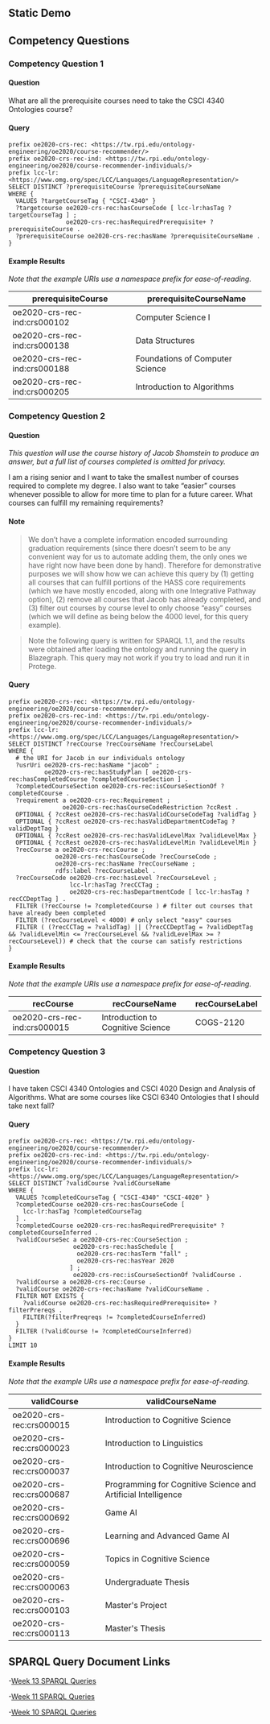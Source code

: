 ---
---

## Static Demo

## Competency Questions
### Competency Question 1

#### Question

What are all the prerequisite courses need to take the CSCI 4340 Ontologies course?

#### Query

```sparql
prefix oe2020-crs-rec: <https://tw.rpi.edu/ontology-engineering/oe2020/course-recommender/>
prefix oe2020-crs-rec-ind: <https://tw.rpi.edu/ontology-engineering/oe2020/course-recommender-individuals/>
prefix lcc-lr: <https://www.omg.org/spec/LCC/Languages/LanguageRepresentation/>
SELECT DISTINCT ?prerequisiteCourse ?prerequisiteCourseName
WHERE {
  VALUES ?targetCourseTag { "CSCI-4340" }
  ?targetcourse oe2020-crs-rec:hasCourseCode [ lcc-lr:hasTag ?targetCourseTag ] ;
                oe2020-crs-rec:hasRequiredPrerequisite+ ?prerequisiteCourse .
  ?prerequisiteCourse oe2020-crs-rec:hasName ?prerequisiteCourseName .
}
```

#### Example Results

*Note that the example URIs use a namespace prefix for ease-of-reading.*

| prerequisiteCourse           | prerequisiteCourseName          |
|------------------------------|---------------------------------|
| oe2020-crs-rec-ind:crs000102 | Computer Science I              |
| oe2020-crs-rec-ind:crs000138 | Data Structures                 |
| oe2020-crs-rec-ind:crs000188 | Foundations of Computer Science |
| oe2020-crs-rec-ind:crs000205 | Introduction to Algorithms      |

### Competency Question 2

#### Question

*This question will use the course history of Jacob Shomstein to produce an
answer, but a full list of courses completed is omitted for privacy.*

I am a rising senior and I want to take the smallest number of courses required
to complete my degree. I also want to take “easier” courses whenever possible
to allow for more time to plan for a future career. What courses can fulfill my
remaining requirements?

#### Note

> We don’t have a complete information encoded surrounding graduation
> requirements (since there doesn’t seem to be any convenient way for us to
> automate adding them, the only ones we have right now have been done by
> hand). Therefore for demonstrative purposes we will show how we can achieve
> this query by (1) getting all courses that can fulfill portions of the HASS
> core requirements (which we have mostly encoded, along with one Integrative
> Pathway option), (2) remove all courses that Jacob has already completed, and
> (3) filter out courses by course level to only choose “easy” courses (which
> we will define as being below the 4000 level, for this query example).

> Note the following query is written for SPARQL 1.1, and the results were
> obtained after loading the ontology and running the query in Blazegraph.
> This query may not work if you try to load and run it in Protege.

#### Query

```sparql
prefix oe2020-crs-rec: <https://tw.rpi.edu/ontology-engineering/oe2020/course-recommender/>
prefix oe2020-crs-rec-ind: <https://tw.rpi.edu/ontology-engineering/oe2020/course-recommender-individuals/>
prefix lcc-lr: <https://www.omg.org/spec/LCC/Languages/LanguageRepresentation/>
SELECT DISTINCT ?recCourse ?recCourseName ?recCourseLabel
WHERE {
  # the URI for Jacob in our individuals ontology
  ?usrUri oe2020-crs-rec:hasName "jacob" ;
          oe2020-crs-rec:hasStudyPlan [ oe2020-crs-rec:hasCompletedCourse ?completedCourseSection ] .
  ?completedCourseSection oe2020-crs-rec:isCourseSectionOf ?completedCourse .
  ?requirement a oe2020-crs-rec:Requirement ;
               oe2020-crs-rec:hasCourseCodeRestriction ?ccRest .
  OPTIONAL { ?ccRest oe2020-crs-rec:hasValidCourseCodeTag ?validTag }
  OPTIONAL { ?ccRest oe2020-crs-rec:hasValidDepartmentCodeTag ?validDeptTag }
  OPTIONAL { ?ccRest oe2020-crs-rec:hasValidLevelMax ?validLevelMax }
  OPTIONAL { ?ccRest oe2020-crs-rec:hasValidLevelMin ?validLevelMin }
  ?recCourse a oe2020-crs-rec:Course ;
             oe2020-crs-rec:hasCourseCode ?recCourseCode ;
             oe2020-crs-rec:hasName ?recCourseName ;
             rdfs:label ?recCourseLabel .
  ?recCourseCode oe2020-crs-rec:hasLevel ?recCourseLevel ;
                 lcc-lr:hasTag ?recCCTag ;
                 oe2020-crs-rec:hasDepartmentCode [ lcc-lr:hasTag ?recCCDeptTag ] .
  FILTER (?recCourse != ?completedCourse ) # filter out courses that have already been completed
  FILTER (?recCourseLevel < 4000) # only select "easy" courses
  FILTER ( (?recCCTag = ?validTag) || (?recCCDeptTag = ?validDeptTag && ?validLevelMin <= ?recCourseLevel && ?validLevelMax >= ?recCourseLevel)) # check that the course can satisfy restrictions
}
```

#### Example Results
*Note that the example URIs use a namespace prefix for ease-of-reading.*

| recCourse                    | recCourseName                     | recCourseLabel |
|------------------------------|-----------------------------------|----------------|
| oe2020-crs-rec-ind:crs000015 | Introduction to Cognitive Science | COGS-2120      |

### Competency Question 3

#### Question

I have taken CSCI 4340 Ontologies and CSCI 4020 Design and Analysis of
Algorithms. What are some courses like CSCI 6340 Ontologies that I should take
next fall?

#### Query

```sparql
prefix oe2020-crs-rec: <https://tw.rpi.edu/ontology-engineering/oe2020/course-recommender/>
prefix oe2020-crs-rec-ind: <https://tw.rpi.edu/ontology-engineering/oe2020/course-recommender-individuals/>
prefix lcc-lr: <https://www.omg.org/spec/LCC/Languages/LanguageRepresentation/>
SELECT DISTINCT ?validCourse ?validCourseName
WHERE {
  VALUES ?completedCourseTag { "CSCI-4340" "CSCI-4020" }
  ?completedCourse oe2020-crs-rec:hasCourseCode [
    lcc-lr:hasTag ?completedCourseTag
  ] .
  ?completedCourse oe2020-crs-rec:hasRequiredPrerequisite* ?completedCourseInferred .
  ?validCourseSec a oe2020-crs-rec:CourseSection ;
                  oe2020-crs-rec:hasSchedule [
                   oe2020-crs-rec:hasTerm "fall" ;
                   oe2020-crs-rec:hasYear 2020
                 ] ;
                  oe2020-crs-rec:isCourseSectionOf ?validCourse .
  ?validCourse a oe2020-crs-rec:Course .
  ?validCourse oe2020-crs-rec:hasName ?validCourseName .
  FILTER NOT EXISTS {
    ?validCourse oe2020-crs-rec:hasRequiredPrerequisite+ ?filterPrereqs .
    FILTER(?filterPreqreqs != ?completedCourseInferred)
  }
  FILTER (?validCourse != ?completedCourseInferred)
}
LIMIT 10
```

#### Example Results

*Note that the example URs use a namespace prefix for ease-of-reading.*

| validCourse              | validCourseName |
|--------------------------|-----------------|
| oe2020-crs-rec:crs000015 | Introduction to Cognitive Science |
| oe2020-crs-rec:crs000023 | Introduction to Linguistics |
| oe2020-crs-rec:crs000037 | Introduction to Cognitive Neuroscience |
| oe2020-crs-rec:crs000687 | Programming for Cognitive Science and Artificial Intelligence |
| oe2020-crs-rec:crs000692 | Game AI |
| oe2020-crs-rec:crs000696 | Learning and Advanced Game AI |
| oe2020-crs-rec:crs000059 | Topics in Cognitive Science |
| oe2020-crs-rec:crs000063 | Undergraduate Thesis |
| oe2020-crs-rec:crs000103 | Master's Project |
| oe2020-crs-rec:crs000113 | Master's Thesis |

## SPARQL Query Document Links

-[Week 13 SPARQL Queries](https://github.com/tetherless-world/ontology-engineering/blob/b06457f41f73596b6fcd1b00692a38b73602d763/oe2020/course-recommender/queries/OE_13_CourseRecommender_SPARQLQueries.sparql)

-[Week 11 SPARQL Queries](https://docs.google.com/document/d/e/2PACX-1vSNBvI4Ea8cJPNZj-vL0r0344MjT63iemZSwAxOHSkA8jPIZuhoMUOMdQSX8AMXO-u7RGMwOjabhXke/pub)

-[Week 10 SPARQL Queries](https://docs.google.com/document/d/e/2PACX-1vRNPjW90hb4S7h_uGvDivmLV2UHkhO4m70CiVk5skBZLGZSUQijGRPn3WHoj85zZ6Ur3tH-IXMP55Hl/pub)

